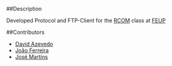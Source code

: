 ##Description

Developed Protocol and FTP-Client for the [RCOM](https://sigarra.up.pt/feup/pt/ucurr_geral.ficha_uc_view?pv_ocorrencia_id=350465) class at [FEUP](https://sigarra.up.pt/feup/pt/web_page.Inicial)

##Contributors

* [David Azevedo](https://github.com/PeaceOff)
* [João Ferreira](https://github.com/joaocsf)
* [José Martins](https://github.com/JoseLuisMartins)
